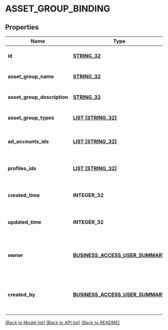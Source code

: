 # ASSET_GROUP_BINDING

## Properties
Name | Type | Description | Notes
------------ | ------------- | ------------- | -------------
**id** | [**STRING_32**](STRING_32.md) | Asset Group ID. | [optional] [default to null]
**asset_group_name** | [**STRING_32**](STRING_32.md) | Asset Group name | [optional] [default to null]
**asset_group_description** | [**STRING_32**](STRING_32.md) | Asset group description | [optional] [default to null]
**asset_group_types** | [**LIST [STRING_32]**](STRING_32.md) | Asset group types | [optional] [default to null]
**ad_accounts_ids** | [**LIST [STRING_32]**](STRING_32.md) | A list of ad account IDs under the asset group | [optional] [default to null]
**profiles_ids** | [**LIST [STRING_32]**](STRING_32.md) | A list of profile IDs under asset group | [optional] [default to null]
**created_time** | **INTEGER_32** | The creation time of the asset group | [optional] [default to null]
**updated_time** | **INTEGER_32** | The last update time of the asset group | [optional] [default to null]
**owner** | [**BUSINESS_ACCESS_USER_SUMMARY**](BusinessAccessUserSummary.md) | The data of the business that owns the asset group. | [optional] [default to null]
**created_by** | [**BUSINESS_ACCESS_USER_SUMMARY**](BusinessAccessUserSummary.md) | The data of the user that created the asset group. | [optional] [default to null]

[[Back to Model list]](../README.md#documentation-for-models) [[Back to API list]](../README.md#documentation-for-api-endpoints) [[Back to README]](../README.md)


